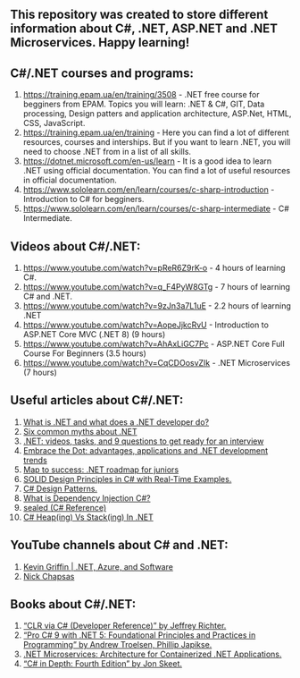 ## This repository was created to store different information about C#, .NET, ASP.NET and .NET Microservices. Happy learning!

## C#/.NET courses and programs:
1. https://training.epam.ua/en/training/3508 - .NET free course for begginers from EPAM. Topics you will learn: .NET & C#, GIT, Data processing, Design patters and application architecture, ASP.Net, HTML, CSS, JavaScript.
2. https://training.epam.ua/en/training - Here you can find a lot of different resources, courses and interships. But if you want to learn .NET, you will need to choose .NET from in a list of all skills.
3. https://dotnet.microsoft.com/en-us/learn - It is a good idea to learn .NET using official documentation. You can find a lot of useful resources in official documentation.
4. https://www.sololearn.com/en/learn/courses/c-sharp-introduction - Introduction to C# for begginers.
5. https://www.sololearn.com/en/learn/courses/c-sharp-intermediate - C# Intermediate.

## Videos about C#/.NET:
1. https://www.youtube.com/watch?v=pReR6Z9rK-o - 4 hours of learning C#.
2. https://www.youtube.com/watch?v=q_F4PyW8GTg - 7 hours of learning C# and .NET.
3. https://www.youtube.com/watch?v=9zJn3a7L1uE - 2.2 hours of learning .NET
4. https://www.youtube.com/watch?v=AopeJjkcRvU - Introduction to ASP.NET Core MVC (.NET 8) (9 hours)
5. https://www.youtube.com/watch?v=AhAxLiGC7Pc - ASP.NET Core Full Course For Beginners (3.5 hours)
6. https://www.youtube.com/watch?v=CqCDOosvZIk - .NET Microservices (7 hours)

## Useful articles about C#/.NET:
1. [What is .NET and what does a .NET developer do?](https://training.epam.ua/en/blog/301?lang=ua)
2. [Six common myths about .NET](https://training.epam.ua/en/blog/567?lang=ua)
3. [.NET: videos, tasks, and 9 questions to get ready for an interview](https://training.epam.ua/en/blog/191?lang=ua)
4. [Embrace the Dot: advantages, applications and .NET development trends](https://training.epam.ua/en/blog/507?lang=ua)
5. [Map to success: .NET roadmap for juniors](https://training.epam.ua/en/blog/580?lang=ua)
6. [SOLID Design Principles in C# with Real-Time Examples.](https://dotnettutorials.net/course/solid-design-principles/#:~:text=SOLID%20principles%20represent%20five%20design%20principles%20that%20basically,Open-Closed%20Principle%20which%20is%20also%20known%20as%20OSP.)
7. [C# Design Patterns.](https://www.dofactory.com/net/design-patterns)
8. [What is Dependency Injection C#?](https://stackify.com/dependency-injection-c-sharp/)
9. [sealed (C# Reference)](https://learn.microsoft.com/en-us/dotnet/csharp/language-reference/keywords/sealed)
10. [C# Heap(ing) Vs Stack(ing) In .NET](https://www.c-sharpcorner.com/article/C-Sharp-heaping-vs-stacking-in-net-part-i/)

## YouTube channels about C# and .NET:
1. [Kevin Griffin | .NET, Azure, and Software](https://www.youtube.com/@ConsultWithGriff/featured)
2. [Nick Chapsas](https://www.youtube.com/channel/UCrkPsvLGln62OMZRO6K-llg)

## Books about C#/.NET:
1. [“CLR via C# (Developer Reference)” by Jeffrey Richter.](https://www.amazon.com/CLR-via-4th-Developer-Reference/dp/0735667454)
2. [“Pro C# 9 with .NET 5: Foundational Principles and Practices in Programming” by Andrew Troelsen, Phillip Japikse.](https://www.amazon.com/Pro-NET-Foundational-Principles-Programming/dp/1484269381)
3. [.NET Microservices: Architecture for Containerized .NET Applications.](https://learn.microsoft.com/en-us/dotnet/architecture/microservices/)
4. [“C# in Depth: Fourth Edition” by Jon Skeet.](https://www.amazon.com/C-Depth-Jon-Skeet/dp/1617294535)
